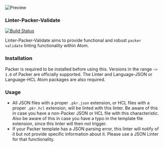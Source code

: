 ![Preview](https://raw.githubusercontent.com/mschuchard/linter-packer-validate/master/linter_packer_validate.png)

### Linter-Packer-Validate
[![Build Status](https://travis-ci.org/mschuchard/linter-packer-validate.svg?branch=master)](https://travis-ci.org/mschuchard/linter-packer-validate)

Linter-Packer-Validate aims to provide functional and robust `packer validate` linting functionality within Atom.

### Installation
Packer is required to be installed before using this. Versions in the range `~> 1.0` of Packer are officially supported. The Linter and Language-JSON or Language-HCL Atom packages are also required.

### Usage
- All JSON files with a proper `.pkr.json` extension, or HCL files with a proper `.pkr.hcl` extension, will be linted with this linter. Be aware of this in case you have a non-Packer JSON or HCL file with this characteristic. Also be aware of this in case you have a typo in the template file extension, since this linter will then not trigger.
- If your Packer template has a JSON parsing error, this linter will notify of it but not provide specific information about it. Please use a JSON Linter for that functionality.
